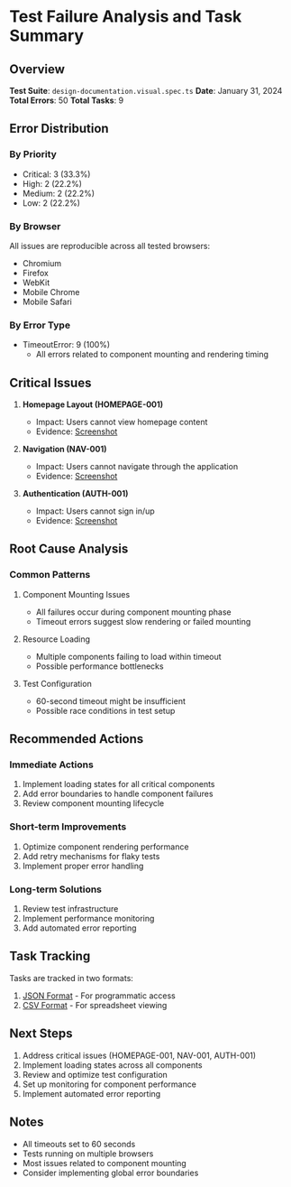 # Test Failure Analysis and Task Summary

## Overview

**Test Suite**: `design-documentation.visual.spec.ts`
**Date**: January 31, 2024
**Total Errors**: 50
**Total Tasks**: 9

## Error Distribution

### By Priority
- Critical: 3 (33.3%)
- High: 2 (22.2%)
- Medium: 2 (22.2%)
- Low: 2 (22.2%)

### By Browser
All issues are reproducible across all tested browsers:
- Chromium
- Firefox
- WebKit
- Mobile Chrome
- Mobile Safari

### By Error Type
- TimeoutError: 9 (100%)
  - All errors related to component mounting and rendering timing

## Critical Issues

1. **Homepage Layout (HOMEPAGE-001)**
   - Impact: Users cannot view homepage content
   - Evidence: [Screenshot](test-results/visual-tests-design-docume-ef467-Screenshots-Homepage-Layout-chromium/test-failed-1.png)

2. **Navigation (NAV-001)**
   - Impact: Users cannot navigate through the application
   - Evidence: [Screenshot](test-results/visual-tests-design-docume-ab244-shots-Navigation-Components-chromium/test-failed-1.png)

3. **Authentication (AUTH-001)**
   - Impact: Users cannot sign in/up
   - Evidence: [Screenshot](test-results/visual-tests-design-docume-04566-reenshots-Authentication-UI-chromium/test-failed-1.png)

## Root Cause Analysis

### Common Patterns
1. Component Mounting Issues
   - All failures occur during component mounting phase
   - Timeout errors suggest slow rendering or failed mounting

2. Resource Loading
   - Multiple components failing to load within timeout
   - Possible performance bottlenecks

3. Test Configuration
   - 60-second timeout might be insufficient
   - Possible race conditions in test setup

## Recommended Actions

### Immediate Actions
1. Implement loading states for all critical components
2. Add error boundaries to handle component failures
3. Review component mounting lifecycle

### Short-term Improvements
1. Optimize component rendering performance
2. Add retry mechanisms for flaky tests
3. Implement proper error handling

### Long-term Solutions
1. Review test infrastructure
2. Implement performance monitoring
3. Add automated error reporting

## Task Tracking

Tasks are tracked in two formats:
1. [JSON Format](tasks.json) - For programmatic access
2. [CSV Format](tasks.csv) - For spreadsheet viewing

## Next Steps

1. Address critical issues (HOMEPAGE-001, NAV-001, AUTH-001)
2. Implement loading states across all components
3. Review and optimize test configuration
4. Set up monitoring for component performance
5. Implement automated error reporting

## Notes

- All timeouts set to 60 seconds
- Tests running on multiple browsers
- Most issues related to component mounting
- Consider implementing global error boundaries 